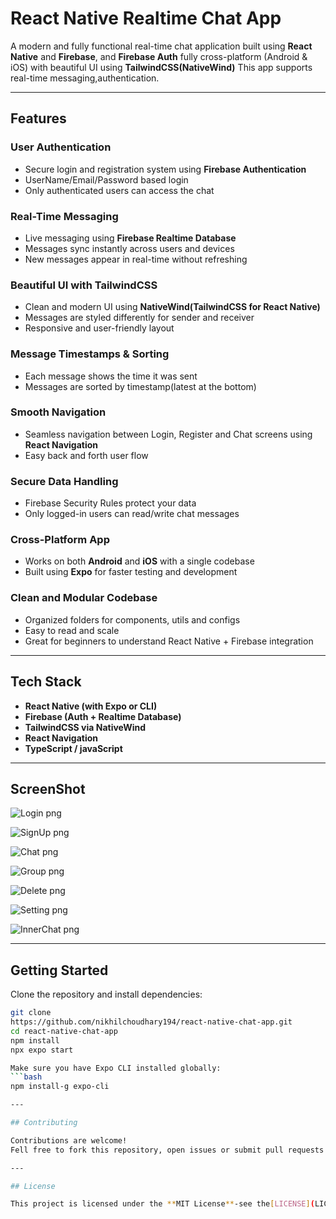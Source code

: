 # React Native Realtime Chat App

A modern and fully functional real-time chat application built using **React Native** and **Firebase**, and **Firebase Auth** fully cross-platform (Android & iOS) with beautiful UI using **TailwindCSS(NativeWind)** This app supports real-time messaging,authentication.

---

## Features

### User Authentication

- Secure login and registration system using **Firebase Authentication** 
- UserName/Email/Password based login
- Only authenticated users can access the chat

### Real-Time Messaging

- Live messaging using **Firebase Realtime Database**
- Messages sync instantly across users and devices
- New messages appear in real-time without refreshing

### Beautiful UI with TailwindCSS

- Clean and modern UI using **NativeWind(TailwindCSS for React Native)**
- Messages are styled differently for sender and receiver
- Responsive and user-friendly layout

### Message Timestamps & Sorting

- Each message shows the time it was sent
- Messages are sorted by timestamp(latest at the bottom)

### Smooth Navigation

- Seamless navigation between Login, Register and Chat screens using **React Navigation**
- Easy back and forth user flow

### Secure Data Handling

- Firebase Security Rules protect your data
- Only logged-in users can read/write chat messages

### Cross-Platform App

- Works on both **Android** and **iOS** with a single codebase
- Built using **Expo** for faster testing and development

### Clean and Modular Codebase

- Organized folders for components, utils and configs
- Easy to read and scale
- Great for beginners to understand React Native + Firebase integration

---

## Tech Stack

- **React Native (with Expo or CLI)**
- **Firebase (Auth + Realtime Database)**
- **TailwindCSS via NativeWind**
- **React Navigation**
- **TypeScript / javaScript**

---

## ScreenShot

![Login png](https://github.com/user-attachments/assets/5072899e-7bff-4d99-817d-55492a105615)

![SignUp png](https://github.com/user-attachments/assets/d45d89a6-f78f-4c18-8b14-9aa8cf872ba8)

![Chat png](https://github.com/user-attachments/assets/27bd43a1-b148-4e50-96be-0d32b7bf0c50)

![Group png](https://github.com/user-attachments/assets/78b9f4ee-4ac7-4498-8907-09b1fa729b07)

![Delete png](https://github.com/user-attachments/assets/01ac5a00-73f1-477e-8917-37ffeacd59d8)

![Setting png](https://github.com/user-attachments/assets/9e292694-c8bb-4d77-9bb3-f1b505588f9b)

![InnerChat png](https://github.com/user-attachments/assets/a4127ee3-68e2-4005-9e54-4d4058dd3fe3)





---

## Getting Started

Clone the repository and install dependencies:

```bash
git clone
https://github.com/nikhilchoudhary194/react-native-chat-app.git
cd react-native-chat-app
npm install
npx expo start

Make sure you have Expo CLI installed globally:
```bash
npm install-g expo-cli

---

## Contributing

Contributions are welcome!
Fell free to fork this repository, open issues or submit pull requests to enhance the project.

---

## License

This project is licensed under the **MIT License**-see the[LICENSE](LICENSE) file for details.


